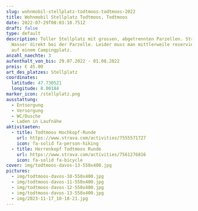 ```yaml
---
slug: wohnmobil-stellplatz-todtmoos-todtmoos-2022
title: Wohnmobil Stellplatz Todtmoos, Todtmoos
date: 2022-07-29T08:03:18.751Z
draft: false
type: default
description: Toller Stellplatz mit grossen, abgetrennten Parzellen. Strom und
  Wasser direkt bei der Parzelle. Leider muss man mittlerweile reservieren, wie
  auf einem Campingplatz.
anzahl_naechte: 3
aufenthalt_von_bis: 29.07.2022 - 01.08.2022
preis: € 45.00
art_des_platzes: Stellplatz
coordinates:
  latitude: 47.730521
  longitude: 8.00184
marker_icon: /stellplatz.png
ausstattung:
  - Entsorgung
  - Versorgung
  - WC/Dusche
  - Laden in Laufnähe
aktivitaeten:
  - title: Todtmoos Hochkopf-Runde
    url: https://www.strava.com/activities/7555571727
    icon: fa-solid fa-person-hiking
  - title: Herrenkopf Todtmoos Runde
    url: https://www.strava.com/activities/7561276816
    icon: fa-solid fa-bicycle
cover: img/todtmoos-davos-13-550x400.jpg
pictures:
  - img/todtmoos-davos-10-550x400.jpg
  - img/todtmoos-davos-11-550x400.jpg
  - img/todtmoos-davos-12-550x400.jpg
  - img/todtmoos-davos-13-550x400.jpg
  - img/2023-11-17_10-18-21.jpg
---
```

